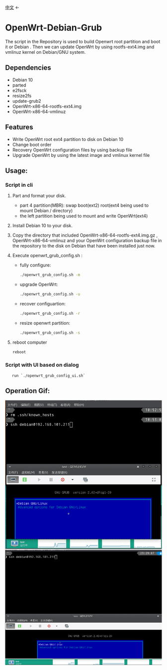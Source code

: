 [中文](README-CN.md) ←
# OpenWrt-Debian-Grub
The script in the Repository is used to build Openwrt root partition and boot it or Debian . Then we can update OpenWrt by using rootfs-ext4.img and vmlinuz kernel on Debian/GNU system. 

## Dependencies

- Debian 10
- parted 
- e2fsck
- resize2fs
- update-grub2
- OpenWrt-x86-64-rootfs-ext4.img
- OpenWrt-x86-64-vmlinuz

## Features

- Write OpenWrt root ext4 partition to disk on Debian 10
- Change boot order
- Recovery OpenWrt configuration files by using backup file
- Upgrade OpenWrt by using the latest image and vmlinux kernel file

## Usage:

### Script in cli
1. Part and format your disk.
    - part 4 partition(MBR): 
        swap boot(ext2) root(ext4 being used to mount Debian / directory) 
    - the left partition being used to mount and write OpenWrt(ext4)
2. Install Debian 10 to your disk.
3. Copy the directory that included OpenWrt-x86-64-rootfs-ext4.img.gz , OpenWrt-x86-64-vmlinuz and your OpenWrt configuration backup file in the repository to the disk on Debian that have been installed just now.
4. Execute openwrt_grub_config.sh :
    - fully configure:

        ```sh
        ./openwrt_grub_config.sh -m
        ```

    - upgrade OpenWrt:

        ```sh
        ./openwrt_grub_config.sh -u
        ```

    - recover configuartion:

        ```sh
        ./openwrt_grub_config.sh -r
        ```
    - resize openwrt partition:

        ```sh
        ./openwrt_grub_config.sh -s
        ```


5. reboot computer

    ```sh
    reboot
    ```

### Script with UI based on dialog

       run `./openwrt_grub_config_ui.sh`

## Operation Gif:
<img width="600" src="Peek2020-1-30.gif">
<img width="600" src="Peek2020-02-03-23-33.gif" />
